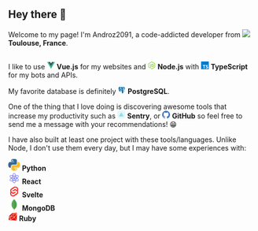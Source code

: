 ## Hey there 👋

Welcome to my page! I'm Androz2091, a code-addicted developer from <img src="https://image.flaticon.com/icons/svg/197/197560.svg" width="13"/> **Toulouse, France**.

## 

I like to use ![vue](https://github.com/Androz2091/Androz2091/raw/main/vue.png) **Vue.js** for my websites and ![node-js](https://github.com/Androz2091/Androz2091/raw/main/node-js.png) **Node.js** with ![typescript](https://github.com/Androz2091/Androz2091/raw/main/typescript.png) **TypeScript** for my bots and APIs.

My favorite database is definitely ![postgresql](https://github.com/Androz2091/Androz2091/raw/main/postgresql.png) **PostgreSQL**.

One of the thing that I love doing is discovering awesome tools that increase my productivity such as ![sentry](https://github.com/Androz2091/Androz2091/raw/main/sentry.png) **Sentry**, or ![GitHub](https://github.com/Androz2091/Androz2091/raw/main/github.png) **GitHub** so feel free to send me a message with your recommendations! 😁

I have also built at least one project with these tools/languages. Unlike Node, I don't use them every day, but I may have some experiences with:

![python](https://github.com/Androz2091/Androz2091/raw/main/python.png) **Python**  
![react](https://github.com/Androz2091/Androz2091/raw/main/react-js.png) **React**  
<img src="https://github.com/Androz2091/Androz2091/raw/main/svelte.png" width="24px" /> **Svelte**  
![mongodb](https://github.com/Androz2091/Androz2091/raw/main/mongo.png) **MongoDB**  
<img src="https://github.com/Androz2091/Androz2091/raw/main/ruby.png" width="18px" /> **Ruby**  
